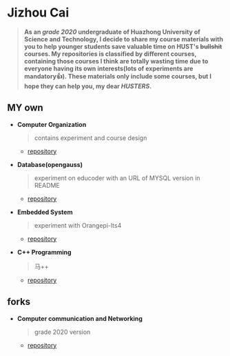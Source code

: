 # Jizhou Cai  
> **As an *grade 2020* undergraduate of Huazhong University of Science and Technology, I decide to share my course materials with you to help younger students save valuable time on HUST's ~~bullshit~~ courses. My repositories is classified by different courses, containing those courses I think are totally wasting time due to everyone having its own interests(lots of experiments are mandatory:+1:). These materials only include some courses, but I hope they can help you, my dear *HUSTERS*.**

  ## MY own
  - **Computer Organization**
    > contains experiment and course design
    - [repository](https://github.com/Oliver-242/HUST-Computer-Organization)  
    
  - **Database(opengauss)**
    > experiment on educoder with an URL of MYSQL version in README
    - [repository](https://github.com/Oliver-242/HUST-database-opengauss)  
    
  - **Embedded System**
    > experiment with Orangepi-lts4
    - [repository](https://github.com/Oliver-242/HUST-Embedded-System)
    
  - **C++ Programming**
    > 马++
    - [repository](https://github.com/Oliver-242/HUST-cpp-programming)
    
  ## forks
  - **Computer communication and Networking**
    > grade 2020 version
    - [repository](https://github.com/Oliver-242/HUST-CS-Computer-Communication-and-Networking)
